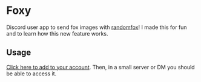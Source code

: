 # Foxy

Discord user app to send fox images with [randomfox](randomfox.ca)! I made this for fun and to learn how this new feature works.

## Usage

[Click here to add to your account](https://discord.com/oauth2/authorize?client_id=1219462323811647508). Then, in a small server or DM you should be able to access it.
